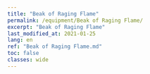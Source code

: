 ```yaml
---
title: "Beak of Raging Flame"
permalink: /equipment/Beak of Raging Flame/
excerpt: "Beak of Raging Flame"
last_modified_at: 2021-01-25
lang: en
ref: "Beak of Raging Flame.md"
toc: false
classes: wide
---
```


